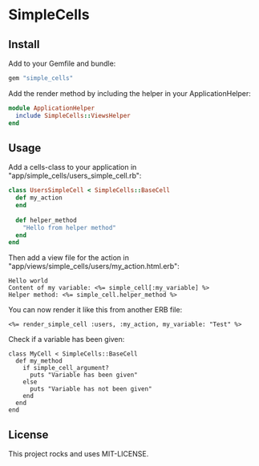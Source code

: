 # SimpleCells

## Install

Add to your Gemfile and bundle:
```ruby
gem "simple_cells"
```

Add the render method by including the helper in your ApplicationHelper:
```ruby
module ApplicationHelper
  include SimpleCells::ViewsHelper
end
```

## Usage

Add a cells-class to your application in "app/simple_cells/users_simple_cell.rb":
```ruby
class UsersSimpleCell < SimpleCells::BaseCell
  def my_action
  end
  
  def helper_method
    "Hello from helper method"
  end
end
```

Then add a view file for the action in "app/views/simple_cells/users/my_action.html.erb":
```erb
Hello world
Content of my variable: <%= simple_cell[:my_variable] %>
Helper method: <%= simple_cell.helper_method %>
```

You can now render it like this from another ERB file:
```erb
<%= render_simple_cell :users, :my_action, my_variable: "Test" %>
```

Check if a variable has been given:
```
class MyCell < SimpleCells::BaseCell
  def my_method
    if simple_cell_argument?
      puts "Variable has been given"
    else
      puts "Variable has not been given"
    end
  end
end
```

## License

This project rocks and uses MIT-LICENSE.
